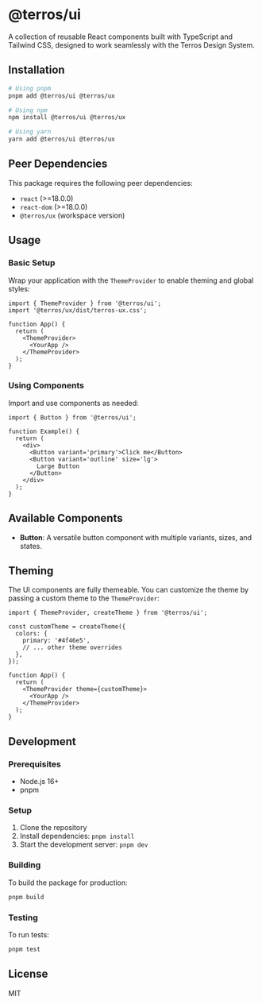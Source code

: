 # @terros/ui

A collection of reusable React components built with TypeScript and Tailwind CSS, designed to work seamlessly with the Terros Design System.

## Installation

```bash
# Using pnpm
pnpm add @terros/ui @terros/ux

# Using npm
npm install @terros/ui @terros/ux

# Using yarn
yarn add @terros/ui @terros/ux
```

## Peer Dependencies

This package requires the following peer dependencies:

- `react` (>=18.0.0)
- `react-dom` (>=18.0.0)
- `@terros/ux` (workspace version)

## Usage

### Basic Setup

Wrap your application with the `ThemeProvider` to enable theming and global styles:

```tsx
import { ThemeProvider } from '@terros/ui';
import '@terros/ux/dist/terros-ux.css';

function App() {
  return (
    <ThemeProvider>
      <YourApp />
    </ThemeProvider>
  );
}
```

### Using Components

Import and use components as needed:

```tsx
import { Button } from '@terros/ui';

function Example() {
  return (
    <div>
      <Button variant='primary'>Click me</Button>
      <Button variant='outline' size='lg'>
        Large Button
      </Button>
    </div>
  );
}
```

## Available Components

- **Button**: A versatile button component with multiple variants, sizes, and states.

## Theming

The UI components are fully themeable. You can customize the theme by passing a custom theme to the `ThemeProvider`:

```tsx
import { ThemeProvider, createTheme } from '@terros/ui';

const customTheme = createTheme({
  colors: {
    primary: '#4f46e5',
    // ... other theme overrides
  },
});

function App() {
  return (
    <ThemeProvider theme={customTheme}>
      <YourApp />
    </ThemeProvider>
  );
}
```

## Development

### Prerequisites

- Node.js 16+
- pnpm

### Setup

1. Clone the repository
2. Install dependencies: `pnpm install`
3. Start the development server: `pnpm dev`

### Building

To build the package for production:

```bash
pnpm build
```

### Testing

To run tests:

```bash
pnpm test
```

## License

MIT
